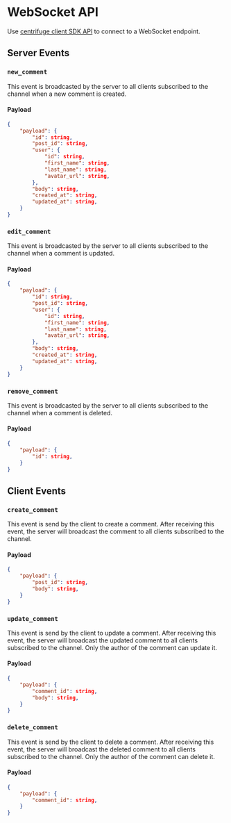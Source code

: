 # WebSocket API

Use [centrifuge client SDK API](https://centrifugal.dev/docs/transports/client_api) to connect to a WebSocket endpoint.


## Server Events

### `new_comment`
This event is broadcasted by the server to all clients subscribed to the channel when a new comment is created.

#### Payload
```json
{
    "payload": {
        "id": string,
        "post_id": string,
        "user": {
            "id": string,
            "first_name": string,
            "last_name": string,
            "avatar_url": string,
        },
        "body": string,
        "created_at": string,
        "updated_at": string,
    }
}
```
### `edit_comment`
This event is broadcasted by the server to all clients subscribed to the channel when a comment is updated.

#### Payload
```json
{
    "payload": {
        "id": string,
        "post_id": string,
        "user": {
            "id": string,
            "first_name": string,
            "last_name": string,
            "avatar_url": string,
        },
        "body": string,
        "created_at": string,
        "updated_at": string,
    }
}
```
### `remove_comment`
This event is broadcasted by the server to all clients subscribed to the channel when a comment is deleted.

#### Payload
```json
{
    "payload": {
        "id": string,
    }
}
```

## Client Events

### `create_comment`
This event is send by the client to create a comment. After receiving this event, the server will broadcast the comment to all clients subscribed to the channel.

#### Payload
```json
{
    "payload": {
        "post_id": string,
        "body": string,
    }
}
```

### `update_comment`
This event is send by the client to update a comment. After receiving this event, the server will broadcast the updated comment to all clients subscribed to the channel. Only the author of the comment can update it.

#### Payload
```json
{
    "payload": {
        "comment_id": string,
        "body": string,
    }
}
```

### `delete_comment`
This event is send by the client to delete a comment. After receiving this event, the server will broadcast the deleted comment to all clients subscribed to the channel. Only the author of the comment can delete it. 

#### Payload
```json
{
    "payload": {
        "comment_id": string,
    }
}
```